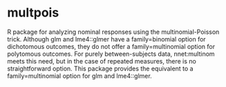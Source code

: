 # multpois
R package for analyzing nominal responses using the multinomial-Poisson trick. Although glm and lme4::glmer have a family=binomial option for dichotomous outcomes, they do not offer a family=multinomial option for polytomous outcomes. For purely between-subjects data, nnet:multinom meets this need, but in the case of repeated measures, there is no straightforward option. This package provides the equivalent to a family=multinomial option for glm and lme4::glmer.
